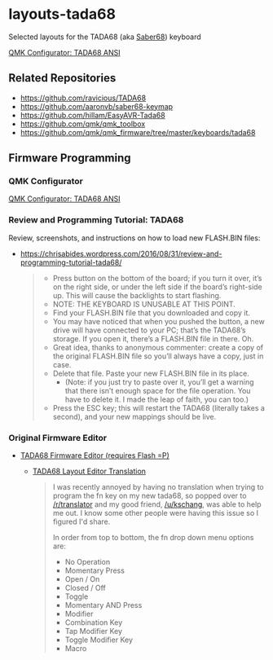 # layouts-tada68
Selected layouts for the TADA68 (aka [Saber68](http://www.kbdist.com/)) keyboard



[QMK Configurator: TADA68 ANSI](https://config.qmk.fm/#/tada68/LAYOUT_ansi)



## Related Repositories

* https://github.com/ravicious/TADA68
* https://github.com/aaronvb/saber68-keymap
* https://github.com/hillam/EasyAVR-Tada68
* https://github.com/qmk/qmk_toolbox
* https://github.com/qmk/qmk_firmware/tree/master/keyboards/tada68





## Firmware Programming

### QMK Configurator

[QMK Configurator: TADA68 ANSI](https://config.qmk.fm/#/tada68/LAYOUT_ansi)



### Review and Programming Tutorial: TADA68

Review, screenshots, and instructions on how to load new FLASH.BIN files:

* https://chrisabides.wordpress.com/2016/08/31/review-and-programming-tutorial-tada68/

  > - Press button on the bottom of the board; if you turn it over, it’s on the right side, or under the left side if the board’s right-side up.  This will cause the backlights to start flashing.
  > - NOTE: THE KEYBOARD IS UNUSABLE AT THIS POINT.
  > - Find your FLASH.BIN file that you downloaded and copy it.
  > - You may have noticed that when you pushed the button, a new drive will have connected to your PC; that’s the TADA68’s storage.  If you open it, there’s a FLASH.BIN file in there.  Oh.
  > - Great idea, thanks to anonymous commenter: create a copy of the original FLASH.BIN file so you’ll always have a copy, just in case.
  > - Delete that file.  Paste your new FLASH.BIN file in its place.
  >   - (Note: if you just try to paste over it, you’ll get a warning that there isn’t enough space for the file operation.  You have to delete it.  I made the leap of faith, you can too.)
  > - Press the ESC key; this will restart the TADA68 (literally takes a second), and your new mappings should be live.



### Original Firmware Editor

* [TADA68 Firmware Editor (requires Flash =P)](http://123.57.250.164:3000/tada68)

  * [TADA68 Layout Editor Translation](https://www.reddit.com/r/MechanicalKeyboards/comments/52totq/tada68_layout_editor_translation/)

    > I was recently annoyed by having no translation when trying to program the fn key on my new tada68, so popped over to [/r/translator](https://www.reddit.com/r/translator) and my good friend, [/u/kschang](https://www.reddit.com/u/kschang), was able to help me out. I know some other people were having this issue so I figured I'd share.
    >
    > In order from top to bottom, the fn drop down menu options are:
    >
    > - No Operation
    > - Momentary Press
    > - Open / On
    > - Closed / Off
    > - Toggle
    > - Momentary AND Press
    > - Modifier
    > - Combination Key
    > - Tap Modifier Key
    > - Toggle Modifier Key
    > - Macro

  